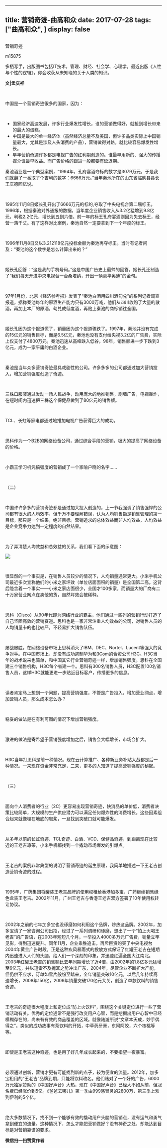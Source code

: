 
---
title:   营销奇迹-曲高和众
date: 2017-07-28
tags: ["曲高和众", ]
display: false
---


## 



营销奇迹




m15875




多栖写手，出版图书包括IT技术，管理、财经、社会学、心理学。最近出版《人性与个性的逻辑》，你会收获从未知晓的关于人类的知识。


**文|孟庆祥**

&nbsp;

中国是一个营销奇迹很多的国家，因为：

&nbsp;
- 国家经济高速发展，许多行业爆发性增长，谁的营销做得好，就抢到增长带来的最大的蛋糕。
&nbsp;
- 中国是最大的单一经济体（虽然经济总量不及美国，但许多品类实际上中国销量最大，尤其是涉及人头消费的产品），营销做得对路，就比较容易爆发性增长。
&nbsp;
- 早年营销奇迹许多都是电视广告的红利期创造的。谁最早用新的、强大的传播媒介谁最早收益。而广告价格的跟进一般都要有延迟期。
&nbsp;

秦池酒业是一个典型案例，“1994年，孔府宴酒夺标的数字是3079万元，于是我们就翻了一番取了个吉利的数字：6666万元。”当年秦池所在的山东省临朐县县长王庆德回忆说。

&nbsp;

1995年11月8日姬长孔开出了6666万元的标的,夺取了中央电视台第二届标王。1996年，根据秦池对外通报的数据，当年度企业销售收入从3.2亿猛增到9.8亿元，利税2.2亿元，增长到五到六倍。前一年的标王孔府宴酒则因为失去标王，经营一落千丈。有了这样对比案例，秦池自然一定要拿到下一个年度的标王。

&nbsp;

1996年11月8日又以3.212118亿元投标金额为秦池再夺标王。当时有记者问及：“秦池的这个数字是怎么计算出来的？”

&nbsp;

姬长孔回答：“这是我的手机号码。”这是中国广告史上最帅的回答。姬长孔还制造了“我们每天开进中央电视台一台桑塔纳，开出一辆豪华奥迪”的金句。

&nbsp;

97年1月份，北京《经济参考报》发表了“秦池白酒用四川酒勾兑”的系列记者调查报道，据称秦池每年的原酒生产能力只有3000万吨，他们从四川收购了大量的散酒，再加上本厂的原酒，勾兑成低度酒，再贴上秦池的商标销往全国。

&nbsp;

姬长孔因为这个报道慌了，销量因为这个报道骤跌了。1997年，秦池并没有完成的15亿元的销售目标，而是6.5亿元，秦池也没有支付给央视3.2亿的广告费，实际上仅支付了4800万元。秦池迅速从高峰跌入低谷，98年，销售额进一步下跌到3亿元，成为一家平庸的白酒企业。

&nbsp;

秦池是当年众多营销奇迹最具戏剧性的公司。许多多多的公司都通过加大营销投入，增加营销强度创造了奇迹。

&nbsp;

三株口服液通过发动一场人民战争，动用庞大的地推销售，刷墙广告，电视轰炸，在短时间内迅速把三株这个保健品做到了80亿元的销售额。

&nbsp;

TCL、长虹等家电都通过地推加电视广告获得巨大的成功。

&nbsp;

思科作为一个B2B的网络设备公司，通过综合手段的营销，极大的提高了网络设备的价格。

&nbsp;

小霸王学习机凭搞强度的营销成了一个家喻户晓的名字……

&nbsp;

（二）

&nbsp;

中国许许多多的营销奇迹都是通过加大投入创造的，上一节我强调了销售强悍的公司都有很大的人均效率，但千万不要理解错误，认为人均销售额是销售管理的第一目标，那只是一个结果，绝非目标。营销追求的总体效益而非人均效益，人均效益是企业竞争力达到一定程度的自然结果。

&nbsp;

为了弄清楚人均效益和总效益的关系，我们看下面的示意图：





<img data-s="300,640" data-type="jpeg" src="http://mmbiz.qpic.cn/mmbiz_jpg/fxGMiaL5Zj1iarfIBicV6Xh8S6c2EJnwibQt7ELzpBibEoo2TZavJHIswiaKBjYNY9icGnaw6jlde6eaaOTeE3LTj72MQ/0?wx_fmt=jpeg" class="" data-ratio="0.75" data-w="960"/>

&nbsp;



很显然的一个事实是，在销售人员较少的情况下，人均销量通常更大。小米手机公司最近多次宣称他们的小米之家坪效（单位店面面积的销量）是全国第二高。这背后隐含着一个事实——小米之家店面很少，全国才100多家，而销量大的厂商有二十万家营业网点在卖他的货，自然坪效会被稀释。

&nbsp;

思科（Cisco）从90年代即为网络行业的霸主，他们通过一些列的营销行动打造了自己坚固高效的营销赛道。思科也是一家非常注重人均效益的公司，对销售人员的人均销量卡的也比较严，不轻易扩大销售队伍。

&nbsp;

屡战屡胜，在网络设备市场上思科消灭了IBM、DEC、Nortel、Lucent等强大的竞争对手。在中国市场上，却没有成功遏制华为和3Com的合资公司H3C。H3C当年的战术说来也简单，和中国其它行业营销奇迹一样，增加销售强度。思科在全国建三个销售机构，H3C每个省建一个。思科有300名销售人员，H3C配置100名销售人员，这样H3C就能更进一步贴近目标客户，传播更多的信息。

&nbsp;

读者肯定马上想到一个问题，提高营销强度，不管是广告投入，增加营业网点，增加营销人员，那么成本怎么办？

&nbsp;

稳妥的做法是在有利可图的情况下增加营销强度。

&nbsp;

激进的做法是寄希望于营销强度增加之后，销售会大幅增长，市场会扩大。

&nbsp;

H3C当年打思科是前一种情况。现在云计算推广、各种新业务补贴大战都是后一种情况。一来现在资金非常充足，二来，更多的人知道了提高营销强度的秘密。

&nbsp;

（三）

&nbsp;

面向个人消费者的行业（2C）更容易出现营销奇迹，快消品的单价低，消费者决策比较简单，大规模的生产供应潜力可以满足任何爆炸性的消费增长。这些因素组合起来就像埋在地底的岩浆，一旦找到突破口就可能爆发。

&nbsp;

从多年以前的长虹奇迹、TCL奇迹、白酒、VCD、保健品奇迹，到距离现在比较近的王老吉凉茶，小米手机都找到一个撬动市场爆发的引爆点。

&nbsp;

王老吉的案例非常典型的说明了营销奇迹的诞生原理，我简单地描述一下王老吉创造营销奇迹的过程。

&nbsp;

1995年，广药集团将罐装王老吉品牌的使用权租给香港加多宝，广药继续销售绿色盒装王老吉。2002年11月，广州王老吉与香港王老吉双方签署了10年使用权转让协议。

&nbsp;

2002年之前的七年加多宝也没琢磨如何利用这个品牌，炒热这品牌。2002年，加多宝请了一家咨询公司出招，经过了一系列调研和琢磨，想出了一个“怕上火喝王老吉”的广告语，在2003年短短几个月，一举投入4000多万元广告费，销量立竿见影，得到迅速提升。同年11月，企业乘胜追击，再斥巨资购买了中央电视台2004年黄金广告时段。正是这种疾风暴雨式的投放方式保证了红罐王老吉在短期内迅速进入人们的头脑，给人们一个深刻的印象，并迅速红遍全国大江南北。2003年红罐王老吉的销售额比去年同期增长了近4倍，由2002年的1.8亿多元猛增至6亿元，并以迅雷不及掩耳之势冲出广东，2004年，尽管企业不断扩大产能，但仍供不应求，订单如雪片般纷至踏来，全年销量突破10亿元，以后几年持续高速增长，2008年150亿，2009年销量突破170亿元大关，创造了单款饮料的销售奇迹。

&nbsp;

王老吉的奇迹很大程度上和定位成“防上火饮料”，围绕这个关键定位进行一些了营销活动有关。优秀的定位通常不是强行改变用户心智，而是挖掘出用户心智中已经模糊存在的，尚未有有效的商品覆盖的区域。就像陆游所说“文章本天成，妙手偶得之”。类似的成功故事有茶饮料的开拓，中草药牙膏，东阿阿胶，六个核桃等等。

&nbsp;

即使是王老吉这种奇迹，也是用了好几年成长起来的，不要指望一夜暴富。

&nbsp;

必须通过创新，营销才更有可能找到新的点子，较为便宜的流量。2012年，加多宝租用的“王老吉”品牌到期，只能将饮料改名。他们赌对了一个好的广告，6000万元独家赞助的《中国好声音》大热，现在《中国好声音》已经大不如从前，但冠名费已经涨价到5亿。《爸爸去哪儿》第一季由999感冒灵的2800万，第三季上涨到伊利的5个亿。

&nbsp;

绝大多数情况下，找不到一个能够有效的撬动用户头脑的营销点，没有运气和勇气拿到便宜的流量。这种情况下，怎么才能把营销做好？没有神奇之处，却能达到目标是对营销靠谱的要求。




**微信扫一扫赞赏作者**















